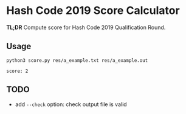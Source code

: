 # Hash Code 2019 Score Calculator

**TL;DR** Compute score for Hash Code 2019 Qualification Round.

## Usage

`python3 score.py res/a_example.txt res/a_example.out`

```
score: 2
```

## TODO

- add `--check` option: check output file is valid
